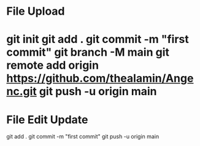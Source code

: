 File Upload
===========================
git init
git add .
git commit -m "first commit"
git branch -M main
git remote add origin https://github.com/thealamin/Angenc.git
git push -u origin main
==================
File Edit Update
========================
git add .
git commit -m "first commit"
git push -u origin main
